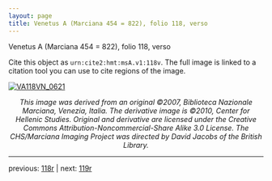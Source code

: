 ```yaml
---
layout: page
title: Venetus A (Marciana 454 = 822), folio 118, verso
---
```


Venetus A (Marciana 454 = 822), folio 118, verso

Cite this object as `urn:cite2:hmt:msA.v1:118v`.  The full image is linked to a citation tool you can use to cite regions of the image.

[![VA118VN_0621](http://www.homermultitext.org/iipsrv?IIIF=/project/homer/pyramidal/deepzoom/hmt/vaimg/2017a/VA118VN_0621.tif/full/800,/0/default.jpg)](http://www.homermultitext.org/ict2/?urn=urn:cite2:hmt:vaimg.2017a:VA118VN_0621) 

<p style="text-align: center; font-style: italic;">This image was derived from an original ©2007, Biblioteca Nazionale Marciana, Venezia, Italia. The derivative image is ©2010, Center for Hellenic Studies. Original and derivative are licensed under the Creative Commons Attribution-Noncommercial-Share Alike 3.0 License. The CHS/Marciana Imaging Project was directed by David Jacobs of the British Library.</p>

---

previous: [118r](../118r/) | next: [119r](../119r/)